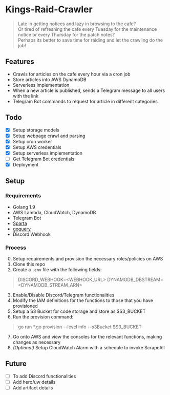 # Kings-Raid-Crawler
> Late in getting notices and lazy in browsing to the cafe?<br>
> Or tired of refreshing the cafe every Tuesday for the maintenance notice or every Thursday for the patch notes?<br>
> Perhaps its better to save time for raiding and let the crawling do the job!

## Features
- Crawls for articles on the cafe every hour via a cron job
- Store articles into AWS DynamoDB
- Serverless implementation
- When a new article is published, sends a Telegram message to all users with the link 
- Telegram Bot commands to request for article in different categories

## Todo
- [x] Setup storage models
- [x] Setup webpage crawl and parsing
- [x] Setup cron worker
- [x] Setup AWS credentials
- [x] Setup serverless implementation
- [ ] Get Telegram Bot credentials
- [x] Deployment

## Setup
### Requirements
- Golang 1.9
- AWS Lambda, CloudWatch, DynamoDB
- Telegram Bot
- [Sparta](http://gosparta.io)
- [goquery](https://godoc.org/github.com/PuerkitoBio/goquery)
- Discord Webhook

### Process
0. Setup requirements and provision the necessary roles/policies on AWS
1. Clone this repo
2. Create a `.env` file with the following fields:
> DISCORD_WEBHOOK=<WEBHOOK_URL>
> DYNAMODB_DBSTREAM=<DYNAMODB_STREAM_ARN>
3. Enable/Disable Discord/Telegram functionalities
4. Modify the IAM definitions for the functions to those that you have provisioned
5. Setup a S3 Bucket for code storage and store as $S3_BUCKET
6. Run the provision command:
> go run *.go provision --level info --s3Bucket $S3_BUCKET
7. Go onto AWS and view the consoles for the relevant functions, making changes as necessary
8. *(Optional)* Setup CloudWatch Alarm with a schedule to invoke ScrapeAll

## Future
- [ ] To add Discord functionalities
- [ ] Add hero/uw details
- [ ] Add artifact details
